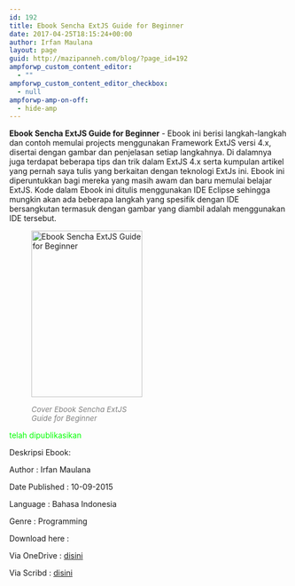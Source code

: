 ```yaml
---
id: 192
title: Ebook Sencha ExtJS Guide for Beginner
date: 2017-04-25T18:15:24+00:00
author: Irfan Maulana
layout: page
guid: http://mazipanneh.com/blog/?page_id=192
ampforwp_custom_content_editor:
  - ""
ampforwp_custom_content_editor_checkbox:
  - null
ampforwp-amp-on-off:
  - hide-amp
---
```

**Ebook Sencha ExtJS Guide for Beginner** - Ebook ini berisi langkah-langkah dan contoh memulai projects menggunakan Framework ExtJS versi 4.x, disertai dengan gambar dan penjelasan setiap langkahnya. Di dalamnya juga terdapat beberapa tips dan trik dalam ExtJS 4.x serta kumpulan artikel yang pernah saya tulis yang berkaitan dengan teknologi ExtJs ini. Ebook ini diperuntukkan bagi mereka yang masih awam dan baru memulai belajar ExtJS. Kode dalam Ebook ini ditulis menggunakan IDE Eclipse sehingga mungkin akan ada beberapa langkah yang spesifik dengan IDE bersangkutan termasuk dengan gambar yang diambil adalah menggunakan IDE tersebut. <figure id="attachment_31" style="width: 200px" class="wp-caption aligncenter">

[<img class="wp-image-31 size-large" title="Ebook Sencha ExtJS Guide for Beginner" src="https://mazipan.github.io/wp-contents/images/ebook-sencha-extjs-for-beginner-mazipanneh.com.PNG" alt="Ebook Sencha ExtJS Guide for Beginner" width="200" height="300" />](https://mazipanneh.com/blog/download-ebook-programming/)<figcaption class="wp-caption-text"><span style="font-size: 10pt; color: #808080;"><em>Cover Ebook Sencha ExtJS Guide for Beginner</em></span></figcaption></figure> 

<span style="color: #00ff00;">telah dipublikasikan</span>
  
Deskripsi Ebook: 
  
Author : <span class="book_author">Irfan Maulana</span> 
  
Date Published : <span class="book_published">10-09-2015</span> 
  
Language : <span class="book_lang">Bahasa Indonesia</span> 
  
Genre : <span class="book_genre">Programming</span> 

Download here :

Via OneDrive :&nbsp;[disini](https://1drv.ms/b/s!AmRSReuiFW9PgRGKWzc-WLlqHDXa)&nbsp;
   
Via Scribd :&nbsp;[disini](https://www.scribd.com/document/341365919/eBook-Sencha-ExtJS-Bahasa-Indonesia-Irfan-Maulana)